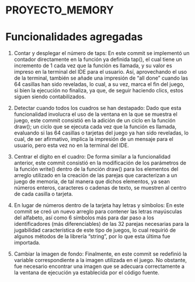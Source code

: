# PROYECTO_MEMORY
 
# Funcionalidades agregadas

1. Contar y desplegar el número de taps: En este commit se implementó un contador directamente en la función ya definida tap(), el cual tiene un incremento de 1 cada vez que la función es llamada, y su valor es impreso en la terminal del IDE para el usuario. Así, aprovechando el uso de la terminal, también se añade una impresión de “all done” cuando las 64 casillas han sido reveladas, lo cual, a su vez, marca el fin del juego, si bien la ejecución no finaliza, ya que, de seguir haciendo clics, estos siguen siendo contabilizados.

2. Detectar cuando todos los cuadros se han destapado: Dado que esta funcionalidad involucra el uso de la ventana en la que se muestra el juego, este commit consistió en la adición de un ciclo en la función draw(); un ciclo que se ejecuta cada vez que la función es llamada, evaluando si las 64 casillas o tarjetas del juego ya han sido reveladas, lo cual, de ser afirmativo, implica la impresión de un mensaje para el usuario, pero esta vez no en la terminal del IDE.

3. Centrar el dígito en el cuadro: De forma similar a la funcionalidad anterior, este commit consistió en la modificación de los parámetros de la función write() dentro de la función draw() para los elementos del arreglo utilizado en la creación de las parejas que caracterizan a un juego de memoria, de tal manera que dichos elementos, ya sean números enteros, caracteres o cadenas de texto, se muestren al centro de cada casilla o tarjeta.

4. En lugar de números dentro de la tarjeta hay letras y símbolos: En este commit se creó un nuevo arreglo para contener las letras mayúsculas del alfabeto, así como 6 símbolos más para dar paso a los identificadores (más diferenciables) de las 32 parejas necesarias para la jugabilidad característica de este tipo de juegos, lo cual requirió de algunos métodos de la librería “string”, por lo que esta última fue importada.

5. Cambiar la imagen de fondo: Finalmente, en este commit se redefinió la variable correspondiente a la imagen utilizada en el juego. No obstante, fue necesario encontrar una imagen que se adecuara correctamente a la ventana de ejecución ya establecida por el código fuente.

